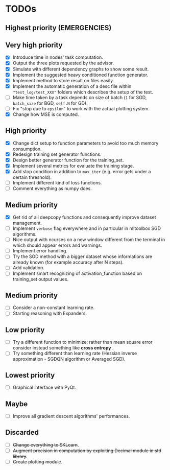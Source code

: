 # TODOs

## Highest priority (**EMERGENCIES**)

## Very high priority
- [x] Introduce time in nodes' task computation.
- [x] Output the three plots requested by the advisor.
- [x] Simulate with different dependency graphs to show some result.
- [x] Implement the suggested heavy conditioned function generator.
- [x] Implement method to store result on files easily.
- [x] Implement the automatic generation of a desc file within `"test_log/test_XXX"` folders which describes the setup of the test.
- [ ] Make time taken by a task depends on size of batch (`1` for SGD, `batch_size` for BGD, `self.N` for GD).
- [ ] Fix "stop due to `epsilon`" to work with the actual plotting system.
- [x] Change how MSE is computed.

## High priority
- [x] Change dict setup to function parameters to avoid too much memory consumption.
- [x] Redesign training set generator functions.
- [x] Design better generator function for the training_set.
- [x] Implement several metrics for evaluate the training stage.
- [x] Add stop condition in addition to `max_iter` (e.g. error gets under a certain threshold).
- [ ] Implement different kind of loss functions.
- [ ] Comment everything as numpy does.

## Medium priority
- [x] Get rid of all deepcopy functions and consequently improve dataset management.
- [ ] Implement `verbose` flag everywhere and in particular in mltoolbox SGD algorithms.
- [ ] Nice output with ncurses on a new window different from the terminal in which should appear errors and warnings.
- [ ] Implement error handling.
- [ ] Try the SGD method with a bigger dataset whose informations are already known (for example accuracy after N steps).
- [ ] Add validation.
- [ ] Implement smart recognizing of activation_function based on training_set output values.

## Medium priority 
- [ ] Consider a non-constant learning rate.
- [ ] Starting reasoning with Expanders.

## Low priority
- [ ] Try a different function to minimize: rather than mean square error consider instead something like **cross entropy** .
- [ ] Try something different than learning rate (Hessian inverse approximation - SGDQN algorithm or Averaged SGD).

## Lowest priority
- [ ] Graphical interface with PyQt.

## Maybe
- [ ] Improve all gradient descent algorithms' performances.

## Discarded
- [ ] ~~Change everything to SKLearn~~.
- [ ] ~~Augment precision in computation by exploiting Decimal module in std library~~.
- [ ] ~~Create plotting module~~.